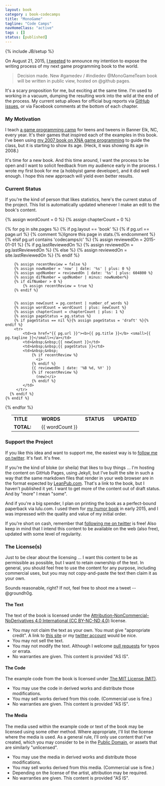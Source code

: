 ```yaml
---
layout: book
category : book-codecamps
title: "MonoGame"
tagline: "Code Camps"
navHomeClass: "active"
tags : []
status: [published]
---
```

{% include JB/setup %}

On August 21, 2015, [I tweeted](https://twitter.com/groundh0g/status/634589308335210497) to announce my intention to expose the writing process of my next game programming book to the world.

> Decision made. New #gamedev / #indiedev @MonoGameTeam book will be written in public view, hosted on @github pages.

It's a scary proposition for me, but exciting at the same time. I'm used to working in a vacuum, dumping the resulting work into the wild at the end of the process. My current setup allows for official bug reports via [GitHub issues](https://github.com/groundh0g/codecamps-book/issues), or via Facebook comments at the bottom of each chapter.

### My Motivation

I teach [a game programming camp](http://localhost:4000/camps/index.html) for teens and tweens in Banner Elk, NC, every year. It's their games that inspired each of the examples in this book. I've been using [my 2007 book on XNA game programming](http://amzn.to/1JuxvD8) to guide the class, but it is starting to show its age. (Heck, it was showing its age in 2008.)

It's time for a new book. And this time around, I want the process to be open and I want to solicit feedback from my audience early in the process. I wrote my first book for me (a hobbyist game developer), and it did well enough. I hope this new approach will yield even better results.

### Current Status

If you're the kind of person that likes statistics, here's the current status of the project. This list is automatically updated whenever I make an edit to the book's content.

{% assign wordCount = 0 %}
{% assign chapterCount = 0 %}

<p><table border="0" cellpadding="0" cellspacing="0" style="margin-left:20px;">
<tr><td><b>TITLE</b></td><td>&nbsp;&nbsp;<b>WORDS</b></td><td>&nbsp;&nbsp;<b>STATUS</b></td><td>&nbsp;&nbsp; <b>UPDATED</b></td></tr>
{% for pg in site.pages %}
    {% if pg.layout == 'book' %}
      {% if pg.url == page.url %}
        {% comment %}Ignore this page in stats.{% endcomment %}
      {% elsif pg.url contains 'codecamps/c' %}
        {% assign reviewedOn = 2015-01-01 %}
        {% if pg.lastReviewedOn %}
          {% assign reviewedOn = pg.lastReviewedOn %}
        {% else %}
          {% assign reviewedOn = site.lastReviewedOn %}
        {% endif %}
        
        {% assign recentReview = false %}
        {% assign nowNumber = 'now' | date: '%s' | plus: 0 %}
        {% assign updNumber = reviewedOn | date: '%s' | plus: 604800 %}
        {% assign difNumber = updNumber | minus: nowNumber%}
        {% if difNumber > 0 %}
            {% assign recentReview = true %}
        {% endif %}
        

        {% assign newCount = pg.content | number_of_words %}
        {% assign wordCount = wordCount | plus: newCount %}
        {% assign chapterCount = chapterCount | plus: 1 %}
        {% assign pageStatus = pg.status %}
        {% if pageStatus == nil %}{% assign pageStatus = 'draft' %}{% endif %}
        <tr>
            <td><a href="{{ pg.url }}"><b>{{ pg.title }}</b> <small>{{ pg.tagline }}</small></a></td>
            <td>&nbsp;&nbsp;{{ newCount }}</td>
            <td>&nbsp;&nbsp;{{ pageStatus }}</td>
            <td>&nbsp;&nbsp;
                {% if recentReview %}
                  <i>
                {% endif %}
                {{ reviewedOn | date: '%B %d, %Y' }}
                {% if recentReview %}
                  (new)</i>
                {% endif %}
            </td>
         </tr>
      {% endif %}
    {% endif %}
{% endfor %}
<tr><td style="text-align:right;"><b>TOTAL:</b>&nbsp;&nbsp;</td><td>&nbsp;&nbsp;{{ wordCount }}</td><td>&nbsp;</td><td>&nbsp;</td></tr>
</table></p>

### Support the Project

If you like this idea and want to support me, the easiest way is to [follow me on twitter](https://twitter.com/groundh0g). It's fast. It's free.

If you're the kind of bloke (or sheila) that likes to buy things ... I'm hosting the content on GitHub Pages, using Jekyll, but I've built the site in such a way that the same markdown files that render in your web browser are in the format expected by [LeanPub.com](https://leanpub.com/monogamecodecamps). That's a link to the book, but I haven't published it yet. I want to get more of the content out of draft status. And by "more" I mean "some".

And if you're a big spender, I plan on printing the book as a perfect-bound paperback via lulu.com. I used them for [my humor book](http://www.lulu.com/shop/joseph-hall/fauxcabulary/paperback/product-22179468.html) in early 2015, and I was impressed with the quality and value of my initial order.

If you're short on cash, remember that [following me on twitter](https://twitter.com/groundh0g) is free! Also keep in mind that I intend this content to be available on the web (also free), updated with some level of regularity.

### The License(s)

Just to be clear about the licensing ... I want this content to be as permissible as possible, but I want to retain ownership of the text. In general, you should feel free to use the content for any purpose, including commercial uses, but you may not copy-and-paste the text then claim it as your own.

Sounds reasonable, right? If not, feel free to shoot me a tweet -- @groundh0g.

#### The Text

The text of the book is licensed under the [Attribution-NonCommercial-NoDerivatives 4.0 International (CC BY-NC-ND 4.0)](http://creativecommons.org/licenses/by-nc-nd/4.0/) license.

* You may not claim the text as your own. You must give "appropriate credit". A link to [this site](http://codetopia.com/book/codecamps/) or my [twitter account](https://twitter.com/groundh0g) would be nice.
* You may not sell the text.
* You may not modify the text. Although I welcome [pull requests](https://github.com/groundh0g/codetopia.com/tree/gh-pages) for typos or errata.
* No warranties are given. This content is provided "AS IS". 

#### The Code

The example code from the book is licensed under [The MIT License (MIT)](http://choosealicense.com/licenses/mit/).

* You may use the code in derived works and distribute those modifications.
* You may sell works derived from this code. (Commercial use is fine.)
* No warranties are given. This content is provided "AS IS". 

#### The Media

The media used within the example code or text of the book may be licensed using some other method. Where appropriate, I'll list the license where the media is used. As a general rule, I'll only use content that I've created, which you may consider to be in the [Public Domain](http://choosealicense.com/licenses/unlicense/), or assets that are similarly "unlicensed".

* You may use the media in derived works and distribute those modifications.
* You may sell works derived from this media. (Commercial use is fine.)
* Depending on the license of the artist, attribution may be required.
* No warranties are given. This content is provided "AS IS". 

